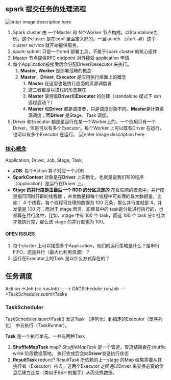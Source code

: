 
## spark 提交任务的处理流程


![enter image description here](https://img-blog.csdnimg.cn/20190107145653228.png?x-oss-process=image/watermark,type_ZmFuZ3poZW5naGVpdGk,shadow_10,text_aHR0cHM6Ly9ibG9nLmNzZG4ubmV0L3FxXzIwMTc0Mjg1,size_16,color_FFFFFF,t_70)

1. Spark cluster 由 一个Master 和 N个Worker 节点构成。以Standalone为例，这个cluster 是在conf 里面定义好的。一旦launch （start-all）这个cluster service 就开始提供服务。
2. spark-submit 只是一个cmd 部署工具，不属于spark cluster 的核心组件
3. Master 节点提供RPC endpoint 对外接受 application 申请
4. 每个Application被接受后会分配Driver和executor 来执行。
	1. **Master**, **Worker** 是部署范畴的概念
	2. **Master**，**Driver**, **Executor** 是应用执行层面上的概念
		1. **Master** 在这里也是执行层面的资源调度者
		2. 这三者都是以进程的形态存在
		3. **Master** 掌控着**Driver**和**Executor** 的创建（standalone 模式下 ssh 远程启动？） 
		4. **Master** 和**Driver** 都是调度者，只是调度对象不同。**Master**是计算资源调度；而**Driver** 是Stage，Task 调度。
5. Driver 和Executor 都是是运行在某一个Worker上的。一个应用只有一个Driver，但是可以有多个Executor。每个Worker 上可以既有Driver 在运行，也可以有多个Executor 在运行。
![enter image description here](https://img-blog.csdn.net/20181011152626889?watermark/2/text/aHR0cHM6Ly9ibG9nLmNzZG4ubmV0L3FxXzM3NTg4NDkz/font/5a6L5L2T/fontsize/400/fill/I0JBQkFCMA==/dissolve/70)


### [核心概念](https://www.cnblogs.com/superhedantou/p/5699201.html)
Application, Driver, Job, Stage, Task,

- **JOB**: 每个Action 算子对应一个JOB 
- **SparkContext** 对象是在**Driver** 上实例化，也就是说我们写的程序（application）是运行在Driver 上。
- **Stage 的并行度是由最后一个 RDD 的分区决定的**
在互联网的概念中，并行度是指可同时开辟的线程数 ，并发数是指每个线程中可处理的最大数据量，比如： 4 个线程，每个线程可处理的数据为 100 万条，那么并行度就是 4，并发量是 100 万；而对于 stage 而言，即使其中的 task是分批进行执行的，也都算在并行度中，比如，stage 中有 100 个 task，而这 100 个 task 分4 批次才能执行完，那么该 stage 的并行度也为 100。
#### OPEN ISSUES
1. 每个cluster 上可以接受多个Application，他们的运行策略是什么？是串行FIFO，还是并行（最大化利用资源）？
2. 运行在Executor上的Task 是以什么方式存在的？

## 任务调度

Acition ->Job (sc.runJob)---> DAGScheduler.runJob--->TaskScheduler.submitTasks

### TaskScheduler

TaskScheduler.launchTask() 发送Task （序列化）到指定的Executor（反序列化） 中去执行（TaskRunner）。

**Task** 是一个执行单元。一共有两种Task
1. **ShuffleMapTask**   map?
 *ShuffleMapTask* 是一个管道，管道结果会在shuffle write 阶段数据落地。
 执行完成后会向**Driver**发送执行状态 
2. **ResultTask**             reduce?
 ResultTask 所依赖的上一stage 的Map 结果需要从其执行者（Executor）拉去。这两个Executor 之间通过Driver 来交换必要的信息后建立连接（类似于SSH 的握手）从而交换数据。
<!--stackedit_data:
eyJoaXN0b3J5IjpbODUzODgzNjk1LC0xODEzOTI5NTEzLC01Mz
kzNjcyOTUsMTgxMTIyNDE0LDEwMTUzOTI5NzcsLTk1MzAzNTQ4
MCwxMDUxNzg5OTgxLDE2Njk3MTUxOTNdfQ==
-->